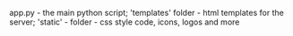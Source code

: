 app.py - the main python script;
'templates' folder - html templates for the server;
'static' - folder - css style code, icons, logos and more
